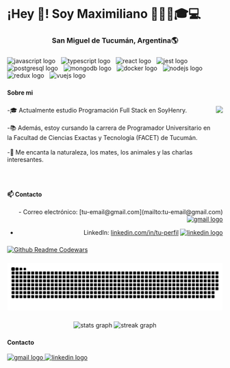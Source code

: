 <h1 align="left">¡Hey 👋! Soy Maximiliano 👨🏻‍💻🎓💻</h1>

###

<h3 align="center">San Miguel de Tucumán, Argentina🌎</h3>

###

<div align="left">
  <img src="https://cdn.jsdelivr.net/gh/devicons/devicon/icons/javascript/javascript-original.svg" height="20" alt="javascript logo"  />
  <img width="5" />
  <img src="https://cdn.jsdelivr.net/gh/devicons/devicon/icons/typescript/typescript-original.svg" height="20" alt="typescript logo"  />
  <img width="5" />
  <img src="https://cdn.jsdelivr.net/gh/devicons/devicon/icons/react/react-original.svg" height="20" alt="react logo"  />
  <img width="5" />
  <img src="https://cdn.jsdelivr.net/gh/devicons/devicon/icons/jest/jest-plain.svg" height="20" alt="jest logo"  />
  <img width="5" />
  <img src="https://cdn.jsdelivr.net/gh/devicons/devicon/icons/postgresql/postgresql-original.svg" height="20" alt="postgresql logo"  />
  <img width="5" />
  <img src="https://cdn.jsdelivr.net/gh/devicons/devicon/icons/mongodb/mongodb-original.svg" height="20" alt="mongodb logo"  />
  <img width="5" />
  <img src="https://cdn.jsdelivr.net/gh/devicons/devicon/icons/docker/docker-original.svg" height="20" alt="docker logo"  />
  <img width="5" />
  <img src="https://cdn.jsdelivr.net/gh/devicons/devicon/icons/nodejs/nodejs-original.svg" height="20" alt="nodejs logo"  />
  <img width="5" />
  <img src="https://cdn.jsdelivr.net/gh/devicons/devicon/icons/redux/redux-original.svg" height="20" alt="redux logo"  />
  <img width="5" />
  <img src="https://cdn.jsdelivr.net/gh/devicons/devicon/icons/vuejs/vuejs-original.svg" height="20" alt="vuejs logo"  />
</div>

###

<h4 align="left">Sobre mi</h4>

###

<img align="right" height="100" src="https://user-images.githubusercontent.com/5713670/87202985-820dcb80-c2b6-11ea-9f56-7ec461c497c3.gif"  />

###

<p align="left">-🎓 Actualmente estudio Programación Full Stack en SoyHenry.<br><br>-📚 Además, estoy cursando la carrera de Programador Universitario en la Facultad de Ciencias Exactas y Tecnología (FACET) de Tucumán.<br><br>-🌱 Me encanta la naturaleza, los mates, los animales y las charlas interesantes.</p>

###

<br clear="both">

###

<h4 align="left">📫 Contacto</h4>

<div align="right">
 - Correo electrónico: [tu-email@gmail.com](mailto:tu-email@gmail.com)
  <a href="mailto:tu-email@gmail.com" target="_blank">
    <img src="https://raw.githubusercontent.com/maurodesouza/profile-readme-generator/master/src/assets/icons/social/gmail/default.svg" width="30" height="25" alt="gmail logo" />
  </a>

- LinkedIn: [linkedin.com/in/tu-perfil](https://www.linkedin.com/in/tu-perfil)
  <a href="https://www.linkedin.com/in/tu-perfil" target="_blank">
    <img src="https://raw.githubusercontent.com/maurodesouza/profile-readme-generator/master/src/assets/icons/social/linkedin/default.svg" width="30" height="25" alt="linkedin logo" />
  </a>
</div>

###

[![Github Readme Codewars](https://codewars-stats-ignacio-cuadra.vercel.app/?username=devnotmax)](https://github.com/ignacio-cuadra/github-readme-codewars)

###

<img src="https://raw.githubusercontent.com/devnotmax/devnotmax/output/snake.svg" alt="Snake animation" />

###

<div align="center">
  <img src="https://github-readme-stats.vercel.app/api?username=devnotmax&hide_title=false&hide_rank=false&show_icons=true&include_all_commits=true&count_private=true&disable_animations=false&theme=dracula&locale=en&hide_border=false&order=1" height="150" alt="stats graph"  />
  <img src="https://streak-stats.demolab.com?user=devnotmax&locale=en&mode=daily&theme=dracula&hide_border=false&border_radius=5&order=3" height="150" alt="streak graph"  />
</div>

###

###

<h4 align="left">Contacto</h4>

<div align="left">
  <a href="mailto:develop.maxsj@gmail.com" target="_blank">
    <img src="https://raw.githubusercontent.com/maurodesouza/profile-readme-generator/master/src/assets/icons/social/gmail/default.svg" width="42" height="30" alt="gmail logo"  />
  </a>
  <a href="https://www.linkedin.com/in/machifrias/" target="_blank">
    <img src="https://raw.githubusercontent.com/maurodesouza/profile-readme-generator/master/src/assets/icons/social/linkedin/default.svg" width="42" height="30" alt="linkedin logo"  />
  </a>
</div>

###


